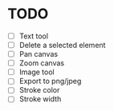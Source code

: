 # TODO

- [ ] Text tool
- [ ] Delete a selected element
- [ ] Pan canvas
- [ ] Zoom canvas
- [ ] Image tool
- [ ] Export to png/jpeg
- [ ] Stroke color
- [ ] Stroke width
